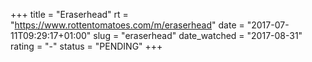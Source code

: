 +++
title = "Eraserhead"
rt = "https://www.rottentomatoes.com/m/eraserhead"
date = "2017-07-11T09:29:17+01:00"
slug = "eraserhead"
date_watched = "2017-08-31"
rating = "-"
status = "PENDING"
+++